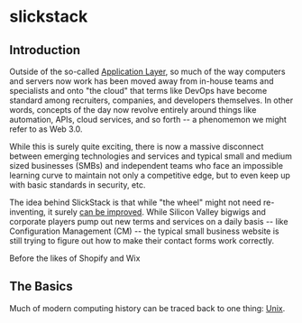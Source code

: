 # slickstack

## Introduction

Outside of the so-called [Application Layer](https://en.wikipedia.org/wiki/Application_layer), so much of the way computers and servers now work has been moved away from in-house teams and specialists and onto "the cloud" that terms like DevOps have become standard among recruiters, companies, and developers themselves. In other words, concepts of the day now revolve entirely around things like automation, APIs, cloud services, and so forth -- a phenomemon we might refer to as Web 3.0.

While this is surely quite exciting, there is now a massive disconnect between emerging technologies and services and typical small and medium sized businesses (SMBs) and independent teams who face an impossible learning curve to maintain not only a competitive edge, but to even keep up with basic standards in security, etc.

The idea behind SlickStack is that while "the wheel" might not need re-inventing, it surely [can be improved](https://www.scientificamerican.com/article/greener-tires/). While Silicon Valley bigwigs and corporate players pump out new terms and services on a daily basis -- like Configuration Management (CM) -- the typical small business website is still trying to figure out how to make their contact forms work correctly.

Before the likes of Shopify and Wix  

## The Basics

Much of modern computing history can be traced back to one thing: [Unix](https://en.wikipedia.org/wiki/Unix).
